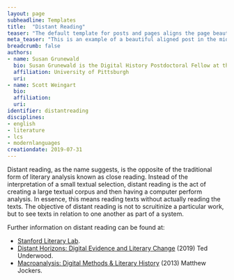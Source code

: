 ```yaml
---
layout: page
subheadline: Templates
title:  "Distant Reading"
teaser: "The default template for posts and pages aligns the page beautifully in the middle. <strong>But</strong> you can customize posts/pages easily via switches in the front matter to <em>get a sidebar</em> and/or to <em>turn off meta-information</em> at the end of the page like categories, tags and dates."
meta_teaser: "This is an example of a beautiful aligned post in the middle. There is no sidebar to distract the reader. The difference to the Page-Template is, that you find meta-information at the bottom of the post."
breadcrumb: false
authors: 
- name: Susan Grunewald
  bio: Susan Grunewald is the Digital History Postdoctoral Fellow at the University of Pittsburgh’s World History Center. She received her PhD from Carnegie Mellon University, where she was a two-time A.W. Mellon Fellow in Digital Humanities. Her research focuses on Soviet history, particularly German prisoners of war in the USSR during and after the Second World War.
  affiliation: University of Pittsburgh
  uri:
- name: Scott Weingart
  bio:
  affiliation:
  uri:
identifier: distantreading
disciplines: 
- english
- literature
- lcs
- modernlanguages
creationdate: 2019-07-31
---
```

Distant reading, as the name suggests, is the opposite of the traditional form of literary analysis known as close reading. Instead of the interpretation of a small textual selection, distant reading is the act of creating a large textual corpus and then having a computer perform analysis. In essence, this means reading texts without actually reading the texts. The objective of distant reading is not to scruitinize a particular work, but to see texts in relation to one another as part of a system. 

Further information on distant reading can be found at:
 -  [Stanford Literary Lab](https://litlab.stanford.edu/).
 -  [Distant Horizons: Digital Evidence and Literary Change](https://books.google.com/books?id=X1qEDwAAQBAJ&printsec=frontcover&dq=distant+reading&hl=en&sa=X&ved=0ahUKEwjrkrboud3jAhVqpVkKHeXOBFEQ6AEIQDAE#v=onepage&q=distant%20reading&f=false) (2019) Ted Underwood.
 -  [Macroanalysis: Digital Methods & Literary History](https://books.google.com/books?id=mPOdxQgpOSUC&printsec=frontcover&dq=distant+reading+jockers&hl=en&sa=X&ved=0ahUKEwj9-9Tzud3jAhWvnuAKHQ72AswQ6AEIMDAB#v=onepage&q=distant%20reading%20jockers&f=false) (2013) Matthew Jockers.
